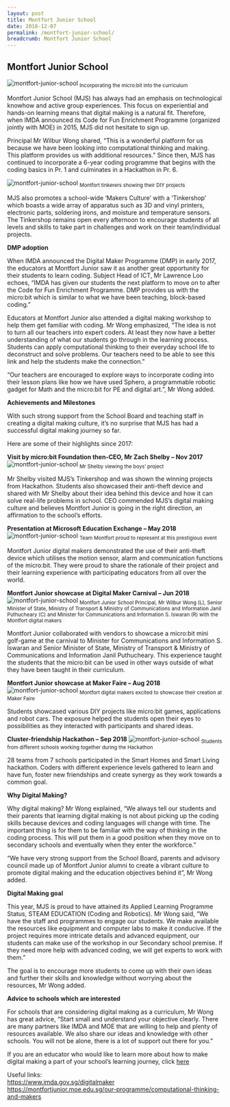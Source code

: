 ```yaml
---
layout: post
title: Montfort Junior School
date: 2018-12-07
permalink: /montfort-junior-school/
breadcrumb: Montfort Junior School
---
```


## Montfort Junior School

![montfort-junior-school](/images/stories/features/montfort-junior-school/montfort-junior-school1.JPG)
<sub>Incorporating the micro:bit into the curriculum</sub>

Montfort Junior School (MJS) has always had an emphasis on technological knowhow and active group experiences. This focus on experiential and hands-on learning means that digital making is a natural fit. Therefore, when IMDA announced its Code for Fun Enrichment Programme (organized jointly with MOE) in 2015, MJS did not hesitate to sign up.

Principal Mr Wilbur Wong shared, “This is a wonderful platform for us because we have been looking into computational thinking and making. This platform provides us with additional resources.” Since then, MJS has continued to incorporate a 6-year coding programme that begins with the coding basics in Pr. 1 and culminates in a Hackathon in Pr. 6.

![montfort-junior-school](/images/stories/features/montfort-junior-school/montfort-junior-school2.JPG)
<sub>Montfort tinkerers showing their DIY projects</sub>

MJS also promotes a school-wide ‘Makers Culture’ with a ‘Tinkershop’ which boasts a wide array of apparatus such as 3D and vinyl printers, electronic parts, soldering irons, and moisture and temperature sensors. The Tinkershop remains open every afternoon to encourage students of all levels and skills to take part in challenges and work on their team/individual projects. 

**DMP adoption**

When IMDA announced the Digital Maker Programme (DMP) in early 2017, the educators at Montfort Junior saw it as another great opportunity for their students to learn coding. Subject Head of ICT, Mr Lawrence Loo echoes, “IMDA has given our students the next platform to move on to after the Code for Fun Enrichment Programme. DMP provides us with the micro:bit which is similar to what we have been teaching, block-based coding.”

Educators at Montfort Junior also attended a digital making workshop to help them get familiar with coding. Mr Wong emphasized, “The idea is not to turn all our teachers into expert coders. At least they now have a better understanding of what our students go through in the learning process. Students can apply computational thinking to their everyday school life to deconstruct and solve problems. Our teachers need to be able to see this link and help the students make the connection.” 

“Our teachers are encouraged to explore ways to incorporate coding into their lesson plans like how we have used Sphero, a programmable robotic gadget for Math and the micro:bit for PE and digital art.”, Mr Wong added.

**Achievements and Milestones**


With such strong support from the School Board and teaching staff in creating a digital making culture, it’s no surprise that MJS has had a successful digital making journey so far.

Here are some of their highlights since 2017:

**Visit by micro:bit Foundation then-CEO, Mr Zach Shelby – Nov 2017**
![montfort-junior-school](/images/stories/features/montfort-junior-school/montfort-junior-school3.JPG)
<sub>Mr Shelby viewing the boys’ project</sub>

Mr Shelby visited MJS’s Tinkershop and was shown the winning projects from Hackathon. Students also showcased their anti-theft device and shared with Mr Shelby about their idea behind this device and how it can solve real-life problems in school. CEO commended MJS’s digital making culture and believes Montfort Junior is going in the right direction, an affirmation to the school’s efforts.

**Presentation at Microsoft Education Exchange – May 2018**
![montfort-junior-school](/images/stories/features/montfort-junior-school/montfort-junior-school4.JPG)
<sub>Team Montfort proud to represent at this prestigious event</sub>

Montfort Junior digital makers demonstrated the use of their anti-theft device which utilises the motion sensor, alarm and communication functions of the micro:bit. They were proud to share the rationale of their project and their learning experience with participating educators from all over the world.

**Montfort Junior showcase at Digital Maker Carnival – Jun 2018**
![montfort-junior-school](/images/stories/features/montfort-junior-school/montfort-junior-school5.JPG)
<sub>Montfort Junior School Principal, Mr Wilbur Wong (L), Senior Minister of State, Ministry of Transport & Ministry of Communications and Information Janil Puthucheary (C) and Minister for Communications and Information S. Iswaran (R) with the Montfort digital makers</sub>

Montfort Junior collaborated with vendors to showcase a micro:bit mini golf-game at the carnival to Minister for Communications and Information S. Iswaran and Senior Minister of State, Ministry of Transport & Ministry of Communications and Information Janil Puthucheary. This experience taught the students that the micro:bit can be used in other ways outside of what they have been taught in their curriculum.

**Montfort Junior showcase at Maker Faire – Aug 2018**
![montfort-junior-school](/images/stories/features/montfort-junior-school/montfort-junior-school6.JPG)
<sub>Montfort digital makers excited to showcase their creation at Maker Faire</sub>

Students showcased various DIY projects like micro:bit games, applications and robot cars. The exposure helped the students open their eyes to possibilities as they interacted with participants and shared ideas.

**Cluster-friendship Hackathon – Sep 2018**
![montfort-junior-school](/images/stories/features/montfort-junior-school/montfort-junior-school7.JPG)
<sub>Students from different schools working together during the Hackathon</sub>

28 teams from 7 schools participated in the Smart Homes and Smart Living hackathon. Coders with different experience levels gathered to learn and have fun, foster new friendships and create synergy as they work towards a common goal.


**Why Digital Making?**

Why digital making? Mr Wong explained, “We always tell our students and their parents that learning digital making is not about picking up the coding skills because devices and coding languages will change with time. The important thing is for them to be familiar with the way of thinking in the coding process. This will put them in a good position when they move on to secondary schools and eventually when they enter the workforce.” 

“We have very strong support from the School Board, parents and advisory council made up of Montfort Junior alumni to create a vibrant culture to promote digital making and the education objectives behind it”, Mr Wong added.


**Digital Making goal**

This year, MJS is proud to have attained its Applied Learning Programme Status, STEAM EDUCATION (Coding and Robotics). Mr Wong said, “We have the staff and programmes to engage our students. We make available the resources like equipment and computer labs to make it conducive. If the project requires more intricate details and advanced equipment, our students can make use of the workshop in our Secondary school premise. If they need more help with advanced coding, we will get experts to work with them.”

The goal is to encourage more students to come up with their own ideas and further their skills and knowledge without worrying about the resources, Mr Wong added.


**Advice to schools which are interested**


For schools that are considering digital making as a curriculum, Mr Wong has great advice, “Start small and understand your objective clearly. There are many partners like IMDA and MOE that are willing to help and plenty of resources available. We also share our ideas and knowledge with other schools. You will not be alone, there is a lot of support out there for you.”

If you are an educator who would like to learn more about how to make digital making a part of your school’s learning journey, click [here](/in-schools/digital-maker/overview/)


Useful links:<br>
https://www.imda.gov.sg/digitalmaker<br>
https://montfortjunior.moe.edu.sg/our-programme/computational-thinking-and-makers<br>

 


